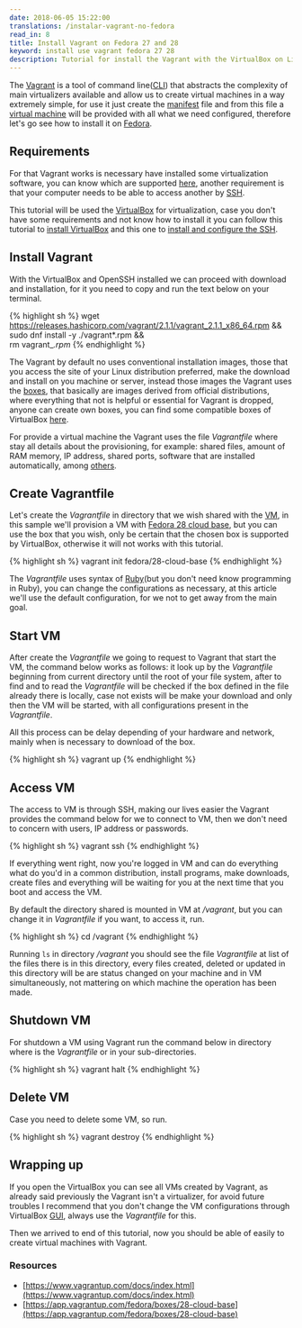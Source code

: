```yaml
---
date: 2018-06-05 15:22:00
translations: /instalar-vagrant-no-fedora
read_in: 8
title: Install Vagrant on Fedora 27 and 28
keyword: install use vagrant fedora 27 28
description: Tutorial for install the Vagrant with the VirtualBox on Linux Fedora, making easier the creation and management of virtual machines.
---
```


The [Vagrant](https://www.vagrantup.com) is a tool of command line([CLI](https://en.wikipedia.org/wiki/Command-line_interface)) that abstracts the complexity of main virtualizers available and allow us to create virtual machines in a way extremely simple, for use it just create the [manifest](https://en.wikipedia.org/wiki/Manifest_file) file and from this file a [virtual machine](https://en.wikipedia.org/wiki/Virtual_machine) will be provided with all what we need configured, therefore let's go see how to install it on [Fedora](https://getfedora.org).

## Requirements

For that Vagrant works is necessary have installed some virtualization software, you can know which are supported [here](https://www.vagrantup.com/docs/providers/),
another requirement is that your computer needs to be able to access another by [SSH](https://en.wikipedia.org/wiki/Secure_Shell).

This tutorial will be used the [VirtualBox](https://www.virtualbox.org/) for virtualization, case you don't have some requirements and not know how to install it you can follow this tutorial to [install VirtualBox](/install-virtualbox-on-fedora) and this one to [install and configure the SSH](generate-key-ssh-on-linux).

## Install Vagrant

With the VirtualBox and OpenSSH installed we can proceed with download and installation, for it you need to copy and run the text below on your terminal.

{% highlight sh %}
wget https://releases.hashicorp.com/vagrant/2.1.1/vagrant_2.1.1_x86_64.rpm && \
sudo dnf install -y ./vagrant*.rpm && \
rm vagrant_*.rpm*
{% endhighlight %}

The Vagrant by default no uses conventional installation images, those that you access the site of your Linux distribution preferred, make the download and install on you machine or server, instead those images the Vagrant uses the [boxes](https://www.vagrantup.com/docs/boxes.html), that basically are images derived from official distributions, where everything that not is helpful or essential for Vagrant is dropped, anyone can create own boxes, you can find some compatible boxes of VirtualBox [here](https://app.vagrantup.com/boxes/search?utf8=%E2%9C%93&sort=created&provider=virtualbox&q=).

For provide a virtual machine the Vagrant uses the file *Vagrantfile* where stay all details about the provisioning, for example: shared files, amount of RAM memory, IP address, shared ports, software that are installed automatically, among [others](https://www.vagrantup.com/docs/vagrantfile/).

## Create Vagrantfile

Let's create the *Vagrantfile* in directory that we wish shared with the [VM](https://en.wikipedia.org/wiki/Virtual_machine), in this sample we'll provision a VM with [Fedora 28 cloud base](https://alt.fedoraproject.org/cloud/), but you can use the box that you wish, only be certain that the chosen box is supported by VirtualBox, otherwise it will not works with this tutorial.

{% highlight sh %}
vagrant init fedora/28-cloud-base
{% endhighlight %}

The *Vagrantfile* uses syntax of [Ruby](https://www.ruby-lang.org/)(but you don't need know programming in Ruby), you can change the configurations as necessary, at this article we'll use the default configuration, for we not to get away from the main goal.

## Start VM

After create the *Vagrantfile* we going to request to Vagrant that start the VM, the command below works as follows: it look up by the *Vagrantfile* beginning from current directory until the root of your file system, after to find and to read the *Vagrantfile* will be checked if the box defined in the file already there is locally, case not exists will be make your download and only then the VM will be started, with all configurations present in the *Vagrantfile*.

All this process can be delay depending of your hardware and network, mainly when is necessary to download of the box.

{% highlight sh %}
vagrant up
{% endhighlight %}

## Access VM

The access to VM is through SSH, making our lives easier the Vagrant provides the command below for we to connect to VM, then we don't need to concern with users, IP address or passwords.

{% highlight sh %}
vagrant ssh
{% endhighlight %}

If everything went right, now you're logged in VM and can do everything what do you'd in a common distribution, install programs, make downloads, create files and everything will be waiting for you at the next time that you boot and access the VM.

By default the directory shared is mounted in VM at */vagrant*, but you can change it in *Vagrantfile* if you want, to access it, run.

{% highlight sh %}
cd /vagrant
{% endhighlight %}

Running ```ls``` in directory */vagrant* you should see the file *Vagrantfile* at list of the files there is in this directory, every files created, deleted or updated in this directory will be are status changed on your machine and in VM simultaneously, not mattering on which machine the operation has been made.

## Shutdown VM

For shutdown a VM using Vagrant run the command below in directory where is the *Vagrantfile* or in your sub-directories.

{% highlight sh %}
vagrant halt
{% endhighlight %}

## Delete VM

Case you need to delete some VM, so run.

{% highlight sh %}
vagrant destroy
{% endhighlight %}

## Wrapping up

If you open the VirtualBox you can see all VMs created by Vagrant, as already said previously the Vagrant isn't a virtualizer, for avoid future troubles I recommend that you don't change the VM configurations through VirtualBox [GUI](https://en.wikipedia.org/wiki/Graphical_user_interface), always use the *Vagrantfile* for this.

Then we arrived to end of this tutorial, now you should be able of easily to create virtual machines with Vagrant.

### Resources

* [https://www.vagrantup.com/docs/index.html](https://www.vagrantup.com/docs/index.html)
* [https://app.vagrantup.com/fedora/boxes/28-cloud-base](https://app.vagrantup.com/fedora/boxes/28-cloud-base)
